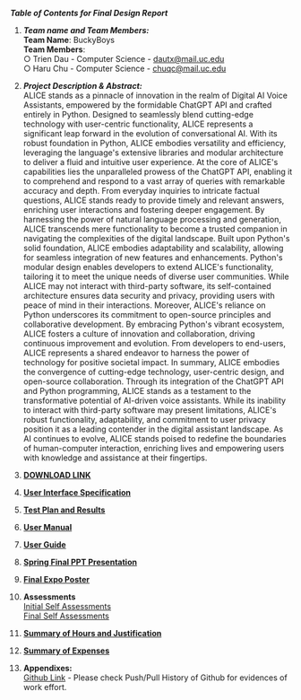 ***Table of Contents for Final Design Report***

1. ***Team name and Team Members:***\
 **Team Name**: BuckyBoys\
 **Team Members**:  
○ Trien Dau - Computer Science - <dautx@mail.uc.edu>\
○ Haru Chu - Computer Science - <chuqc@mail.uc.edu>

2. ***Project Description & Abstract:***\
ALICE stands as a pinnacle of innovation in the realm of Digital AI Voice Assistants, empowered by the formidable ChatGPT API and crafted entirely in Python. Designed to seamlessly blend cutting-edge technology with user-centric functionality, ALICE represents a significant leap forward in the evolution of conversational AI. With its robust foundation in Python, ALICE embodies versatility and efficiency, leveraging the language's extensive libraries and modular architecture to deliver a fluid and intuitive user experience.
At the core of ALICE's capabilities lies the unparalleled prowess of the ChatGPT API, enabling it to comprehend and respond to a vast array of queries with remarkable accuracy and depth. From everyday inquiries to intricate factual questions, ALICE stands ready to provide timely and relevant answers, enriching user interactions and fostering deeper engagement. By harnessing the power of natural language processing and generation, ALICE transcends mere functionality to become a trusted companion in navigating the complexities of the digital landscape.
Built upon Python's solid foundation, ALICE embodies adaptability and scalability, allowing for seamless integration of new features and enhancements. Python's modular design enables developers to extend ALICE's functionality, tailoring it to meet the unique needs of diverse user communities. While ALICE may not interact with third-party software, its self-contained architecture ensures data security and privacy, providing users with peace of mind in their interactions.
Moreover, ALICE's reliance on Python underscores its commitment to open-source principles and collaborative development. By embracing Python's vibrant ecosystem, ALICE fosters a culture of innovation and collaboration, driving continuous improvement and evolution. From developers to end-users, ALICE represents a shared endeavor to harness the power of technology for positive societal impact.
In summary, ALICE embodies the convergence of cutting-edge technology, user-centric design, and open-source collaboration. Through its integration of the ChatGPT API and Python programming, ALICE stands as a testament to the transformative potential of AI-driven voice assistants. While its inability to interact with third-party software may present limitations, ALICE's robust functionality, adaptability, and commitment to user privacy position it as a leading contender in the digital assistant landscape. As AI continues to evolve, ALICE stands poised to redefine the boundaries of human-computer interaction, enriching lives and empowering users with knowledge and assistance at their fingertips.

3. [**DOWNLOAD LINK**](https://drive.google.com/file/d/1sNRqesryMnCQyUKk_ZClSxSZitQDXQPw/view?usp=sharing)
4. [**User Interface Specification**](https://github.com/trienncg01/CS5001/blob/main/Documents/UI_Design.pdf)
5. [**Test Plan and Results**](https://github.com/trienncg01/CS5001/blob/main/Documents/TestPlan.pdf)
6. [**User Manual**](https://github.com/trienncg01/CS5001/blob/main/Documents/UserManual.md)
7. [**User Guide**](https://github.com/trienncg01/CS5001/blob/main/Documents/UserGuide.md)
8. [**Spring Final PPT Presentation**](https://github.com/trienncg01/CS5001/blob/main/Documents/Spring%20Design%20Presentation.pptx)
9. [**Final Expo Poster**](https://github.com/trienncg01/CS5001/blob/main/Documents/Poster.pdf)
10. **Assessments**\
[Initial Self Assessments](https://github.com/trienncg01/CS5001/tree/main/Documents/Initial%20Self%20Assessments)\
[Final Self Assessments](https://github.com/trienncg01/CS5001/blob/main/Documents/Final%20Self%20Assessments/TrienDau_Self_Assessment.pdf)
11. [**Summary of Hours and Justification**](https://github.com/trienncg01/CS5001/tree/main/Documents/Summary%20of%20Hours%20and%20Justification)
12. [**Summary of Expenses**](https://github.com/trienncg01/CS5001/blob/main/Documents/Summary_of_Expenses.pdf)
13. **Appendixes:**\
[Github Link](https://github.com/trienncg01/CS5001) - Please check Push/Pull History of Github for evidences of work effort.

